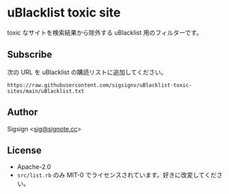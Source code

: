 # uBlacklist toxic site

toxic なサイトを検索結果から除外する uBlacklist 用のフィルターです。

## Subscribe

次の URL を uBlacklist の購読リストに追加してください。

```
https://raw.githubusercontent.com/sigsignv/uBlacklist-toxic-sites/main/uBlacklist.txt
```

## Author

Sigsign <<sig@signote.cc>>

## License

- Apache-2.0
- `src/list.rb` のみ MIT-0 でライセンスされています。好きに改変してください。
